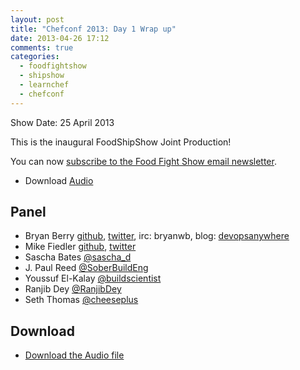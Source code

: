 ```yaml
---
layout: post
title: "Chefconf 2013: Day 1 Wrap up"
date: 2013-04-26 17:12
comments: true
categories: 
  - foodfightshow
  - shipshow
  - learnchef
  - chefconf
---
```


Show Date:  25 April 2013

This is the inaugural FoodShipShow Joint Production!

You can now [subscribe to the Food Fight Show email newsletter](http://bit.ly/ffsmail).

* Download [Audio](http://traffic.libsyn.com/foodfight/ffs_chefconf_day1_2.mp3)
   
Panel<a name="panel"></a>
-----

* Bryan Berry [github](http://github.com/bryanwb), [twitter](http://twitter.com/bryanwb), irc: bryanwb, blog: [devopsanywhere](http://devopsanywhere.blogspot.com)
* Mike Fiedler [github](http://github.com/miketheman), [twitter](http://twitter.com/mikefiedler)
* Sascha Bates [@sascha_d](http://twitter.com/sascha_d)
* J. Paul Reed [@SoberBuildEng](http://twitter.com/SoberBuildEng)
* Youssuf El-Kalay
  [@buildscientist](http://twitter.com/buildscientist)
* Ranjib Dey [@RanjibDey](http://twitter.com/RanjibDey)
* Seth Thomas [@cheeseplus](http://twitter.com/cheeseplus)

Download
--------

* [Download the Audio file](http://traffic.libsyn.com/foodfight/ffs_chefconf_day1_2.mp3)
